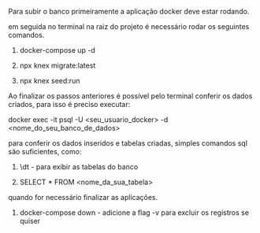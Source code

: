 Para subir o banco primeiramente a aplicação docker deve estar rodando.

em seguida no terminal na raiz do projeto é necessário rodar os seguintes comandos.

  1. docker-compose up -d

  2. npx knex migrate:latest

  3. npx knex seed:run

Ao finalizar os passos anteriores é possível pelo terminal conferir os dados criados, para isso é preciso executar:

docker exec -it <nome-do-container> psql -U <seu_usuario_docker> -d <nome_do_seu_banco_de_dados>

para conferir os dados inseridos e tabelas criadas, simples comandos sql são suficientes, como:

  1. \dt - para exibir as tabelas do banco

  2. SELECT * FROM <nome_da_sua_tabela>

quando for necessário finalizar as aplicações.

  1. docker-compose down - adicione a flag -v para excluir os registros se quiser
  